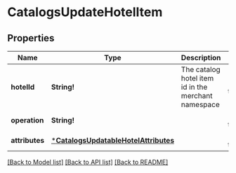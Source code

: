 # CatalogsUpdateHotelItem

## Properties
Name | Type | Description | Notes
------------ | ------------- | ------------- | -------------
**hotelId** | **String!** | The catalog hotel item id in the merchant namespace | [default to null]
**operation** | **String!** |  | [default to null]
**attributes** | [***CatalogsUpdatableHotelAttributes**](CatalogsUpdatableHotelAttributes.md) |  | [default to null]

[[Back to Model list]](../README.md#documentation-for-models) [[Back to API list]](../README.md#documentation-for-api-endpoints) [[Back to README]](../README.md)


